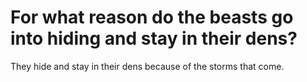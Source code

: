 # For what reason do the beasts go into hiding and stay in their dens?

They hide and stay in their dens because of the storms that come.
